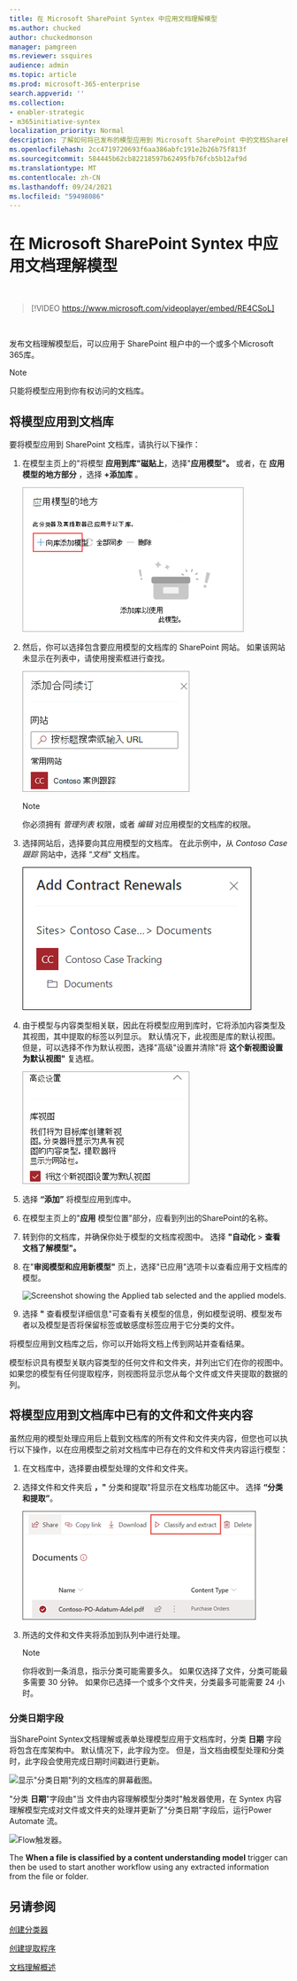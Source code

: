 ```yaml
---
title: 在 Microsoft SharePoint Syntex 中应用文档理解模型
ms.author: chucked
author: chuckedmonson
manager: pamgreen
ms.reviewer: ssquires
audience: admin
ms.topic: article
ms.prod: microsoft-365-enterprise
search.appverid: ''
ms.collection:
- enabler-strategic
- m365initiative-syntex
localization_priority: Normal
description: 了解如何将已发布的模型应用到 Microsoft SharePoint 中的文档SharePoint Syntex。
ms.openlocfilehash: 2cc4719720693f6aa386abfc191e2b26b75f813f
ms.sourcegitcommit: 584445b62cb82218597b62495fb76fcb5b12af9d
ms.translationtype: MT
ms.contentlocale: zh-CN
ms.lasthandoff: 09/24/2021
ms.locfileid: "59498086"
---
```

# <a name="apply-a-document-understanding-model-in-microsoft-sharepoint-syntex"></a>在 Microsoft SharePoint Syntex 中应用文档理解模型

</br>

> [!VIDEO https://www.microsoft.com/videoplayer/embed/RE4CSoL]

</br>

发布文档理解模型后，可以应用于 SharePoint 租户中的一个或多个Microsoft 365库。

> [!NOTE]
> 只能将模型应用到你有权访问的文档库。


## <a name="apply-your-model-to-a-document-library"></a>将模型应用到文档库

要将模型应用到 SharePoint 文档库，请执行以下操作：

1. 在模型主页上的"将模型 **应用到库"磁贴上**，选择"**应用模型"。** 或者，在 **应用模型的地方部分** ，选择  **+添加库** 。

    ![Screenshot of Where the model is applied section with the Add library option highlighted.](../media/content-understanding/apply-to-library.png)

2. 然后，你可以选择包含要应用模型的文档库的 SharePoint 网站。 如果该网站未显示在列表中，请使用搜索框进行查找。

    ![选择网站。](../media/content-understanding/site-search.png)

    > [!NOTE]
    > 你必须拥有 *管理列表* 权限，或者 *编辑* 对应用模型的文档库的权限。

3. 选择网站后，选择要向其应用模型的文档库。 在此示例中，从 *Contoso Case 跟踪* 网站中，选择 “*文档"* 文档库。

    ![选择文档库。](../media/content-understanding/select-doc-library.png)

4. 由于模型与内容类型相关联，因此在将模型应用到库时，它将添加内容类型及其视图，其中提取的标签以列显示。 默认情况下，此视图是库的默认视图。 但是，可以选择不作为默认视图，选择"高级"设置并清除"将 **这个新视图设置为默认视图"** 复选框。

    ![库视图。](../media/content-understanding/library-view.png)

5. 选择 **“添加”** 将模型应用到库中。

6. 在模型主页上的"**应用** 模型位置"部分，应看到列出的SharePoint的名称。

7. 转到你的文档库，并确保你处于模型的文档库视图中。 选择 **"自动化**  >  **查看文档了解模型"。**

8. 在"**审阅模型和应用新模型"** 页上，选择"已应用"选项卡以查看应用于文档库的模型。

    ![Screenshot showing the Applied tab selected and the applied models.](../media/content-understanding/applied-models.png) 

9. 选择 **"** 查看模型详细信息"可查看有关模型的信息，例如模型说明、模型发布者以及模型是否将保留标签或敏感度标签应用于它分类的文件。

将模型应用到文档库之后，你可以开始将文档上传到网站并查看结果。

模型标识具有模型关联内容类型的任何文件和文件夹，并列出它们在你的视图中。 如果您的模型有任何提取程序，则视图将显示您从每个文件或文件夹提取的数据的列。

## <a name="apply-the-model-to-files-and-folder-content-already-in-the-document-library"></a>将模型应用到文档库中已有的文件和文件夹内容

虽然应用的模型处理应用后上载到文档库的所有文件和文件夹内容，但您也可以执行以下操作，以在应用模型之前对文档库中已存在的文件和文件夹内容运行模型：

1. 在文档库中，选择要由模型处理的文件和文件夹。

2. 选择文件和文件夹后 **，"** 分类和提取"将显示在文档库功能区中。 选择 **“分类和提取”**。

      ![显示"分类和提取"选项的屏幕截图。](../media/content-understanding/extract-classify.png) 

3. 所选的文件和文件夹将添加到队列中进行处理。

    > [!NOTE]
    > 你将收到一条消息，指示分类可能需要多久。 如果仅选择了文件，分类可能最多需要 30 分钟。 如果你已选择一个或多个文件夹，分类最多可能需要 24 小时。

### <a name="classification-date-field"></a>分类日期字段

当SharePoint Syntex文档理解或表单处理模型应用于文档库时，分类 **日期** 字段将包含在库架构中。 默认情况下，此字段为空。 但是，当文档由模型处理和分类时，此字段会使用完成日期时间戳进行更新。 

   ![显示"分类日期"列的文档库的屏幕截图。](../media/content-understanding/class-date-column.png) 

"分类 **日期**"字段由"当 [](/connectors/sharepointonline/#when-a-file-is-classified-by-a-content-understanding-model)文件由内容理解模型分类时"触发器使用，在 Syntex 内容理解模型完成对文件或文件夹的处理并更新了"分类日期"字段后，运行Power Automate 流。

   ![Flow触发器。](../media/content-understanding/trigger.png)

The **When a file is classified by a content understanding model** trigger can then be used to start another workflow using any extracted information from the file or folder.



## <a name="see-also"></a>另请参阅

[创建分类器](create-a-classifier.md)

[创建提取程序](create-an-extractor.md)

[文档理解概述](document-understanding-overview.md)
